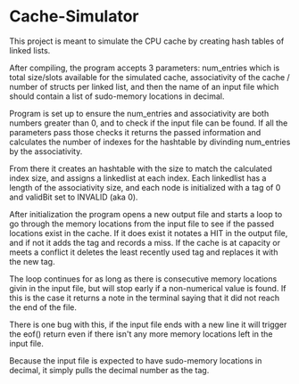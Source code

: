 # Cache-Simulator

This project is meant to simulate the CPU cache by creating hash tables of linked lists. 

After compiling, the program accepts 3 parameters: num_entries which is total size/slots available for the simulated cache, associativity of the cache / number of structs per linked list, and then the name of an input file which should contain a list of sudo-memory locations in decimal.

Program is set up to ensure the num_entries and associativity are both numbers greater than 0, and to check if the input file can be found. If all the parameters pass those checks it returns the passed information and calculates the number of indexes for the hashtable by divinding num_entries by the associativity.

From there it creates an hashtable with the size to match the calculated index size, and assigns a linkedlist at each index. Each linkedlist has a length of the associativity size, and each node is initialized with a tag of 0 and validBit set to INVALID (aka 0).

After initialization the program opens a new output file and starts a loop to go through the memory locations from the input file to see if the passed locations exist in the cache. If it does exist it notates a HIT in the output file, and if not it adds the tag and records a miss. If the cache is at capacity or meets a conflict it deletes the least recently used tag and replaces it with the new tag.

The loop continues for as long as there is consecutive memory locations givin in the input file, but will stop early if a non-numerical value is found. If this is the case it returns a note in the terminal saying that it did not reach the end of the file.

There is one bug with this, if the input file ends with a new line it will trigger the eof() return even if there isn't any more memory locations left in the input file.

Because the input file is expected to have sudo-memory locations in decimal, it simply pulls the decimal number as the tag.
